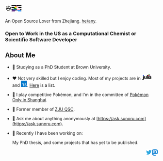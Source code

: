 ## ️<img style="height:1em;width:1em;display:inline-block;" src="https://github.com/sunoru/sunoru/raw/main/assets/anarcho_pacifism.gif"><img style="height:1em;display:inline-block;" src="https://github.com/sunoru/sunoru/raw/main/assets/ally.svg">

An Open Source Lover from Zhejiang. [he/any](https://pronouns.sunoru.com).

### Open to Work in the US as a Computational Chemist or Scientific Software Developer

## About Me

- 🐻 Studying as a PhD Student at Brown University.

- ❤️ Not very skilled but I enjoy coding. Most of my projects are in
<code><img height="20" src="https://github.com/sunoru/sunoru/raw/main/assets/julia.svg"></code>
and
<code><img height="20" src="https://github.com/github/explore/raw/main/topics/typescript/typescript.png"></code>.
[Here](https://github.com/sunoru/sunoru/blob/main/projects.md) is a list.

- 🎲 I play competitive Pokémon, and I'm in the committee of [Pokémon Only in Shanghai](https://github.com/SHPMO).

- 🌊 Former member of [ZJU QSC](https://github.com/QSCTech).

- 💬 Ask me about anything anonymously at [https://ask.sunoru.com](https://ask.sunoru.com).

- 🔑 Recently I have been working on:

  My PhD thesis, and some projects that has yet to be published.

<a rel="me" href="https://hub.moon.moe/@s">
  <img align="right" alt="Mastodon" width="20px" src="https://github.com/sunoru/sunoru/raw/main/assets/mastodon.svg" />
</a>
<a href="https://twitter.com/sunoru_sidw">
  <img align="right" alt="Twitter" width="20px" src="https://github.com/sunoru/sunoru/raw/main/assets/twitter.svg" />
</a>

